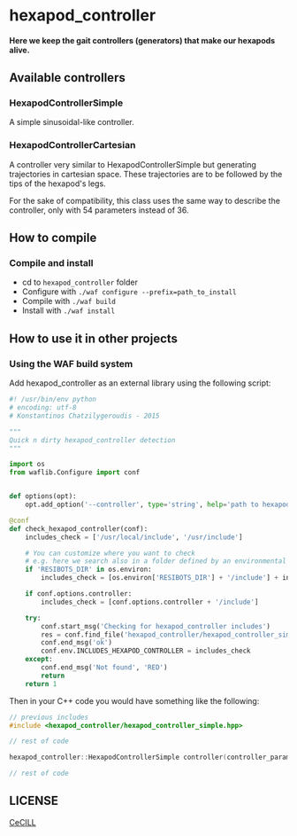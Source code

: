 # hexapod_controller

#### Here we keep the gait controllers (generators) that make our hexapods alive.

## Available controllers

### HexapodControllerSimple

A simple sinusoidal-like controller.

### HexapodControllerCartesian

A controller very similar to HexapodControllerSimple but generating trajectories in cartesian space. These trajectories are to be followed by the tips of the hexapod's legs.

For the sake of compatibility, this class uses the same way to describe the controller, only with 54 parameters instead of 36.

## How to compile

### Compile and install

- cd to `hexapod_controller` folder
- Configure with `./waf configure --prefix=path_to_install`
- Compile with `./waf build`
- Install with `./waf install`

## How to use it in other projects

### Using the WAF build system

Add hexapod_controller as an external library using the following script:

```python
#! /usr/bin/env python
# encoding: utf-8
# Konstantinos Chatzilygeroudis - 2015

"""
Quick n dirty hexapod_controller detection
"""

import os
from waflib.Configure import conf


def options(opt):
	opt.add_option('--controller', type='string', help='path to hexapod_controller', dest='controller')

@conf
def check_hexapod_controller(conf):
	includes_check = ['/usr/local/include', '/usr/include']

	# You can customize where you want to check
	# e.g. here we search also in a folder defined by an environmental variable
	if 'RESIBOTS_DIR' in os.environ:
		includes_check = [os.environ['RESIBOTS_DIR'] + '/include'] + includes_check

	if conf.options.controller:
		includes_check = [conf.options.controller + '/include']

	try:
		conf.start_msg('Checking for hexapod_controller includes')
		res = conf.find_file('hexapod_controller/hexapod_controller_simple.hpp', includes_check)
		conf.end_msg('ok')
		conf.env.INCLUDES_HEXAPOD_CONTROLLER = includes_check
	except:
		conf.end_msg('Not found', 'RED')
		return
	return 1
```

Then in your C++ code you would have something like the following:

```cpp
// previous includes
#include <hexapod_controller/hexapod_controller_simple.hpp>

// rest of code

hexapod_controller::HexapodControllerSimple controller(controller_parameters, broken_legs);

// rest of code
```


## LICENSE

[CeCILL]

[CeCILL]: http://www.cecill.info/index.en.html
